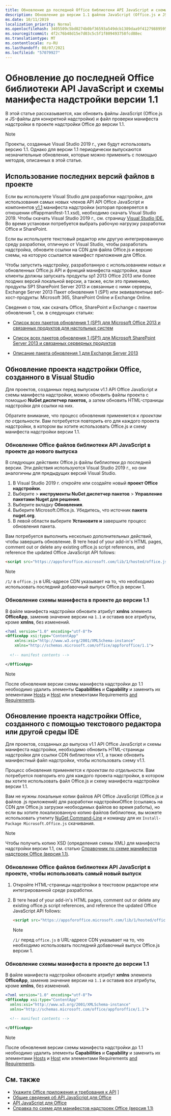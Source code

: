 ```yaml
---
title: Обновление до последней Office библиотеки API JavaScript и схемы манифеста надстройки версии 1.1
description: Обновление до версии 1.1 файлов JavaScript (Office.js и JS-файлов приложения) и файла проверки манифеста надстройки в проекте надстройки Office.
ms.date: 10/11/2019
localization_priority: Normal
ms.openlocfilehash: 3405509c5bd0274b0bf36593a549dcb1389daa9f412798895958c6210869781e
ms.sourcegitcommit: 4f2c76b48d15e7d03c5c5f1f809493758fcd88ec
ms.translationtype: MT
ms.contentlocale: ru-RU
ms.lasthandoff: 08/07/2021
ms.locfileid: "57079927"
---
```

# <a name="update-to-the-latest-office-javascript-api-library-and-version-11-add-in-manifest-schema"></a>Обновление до последней Office библиотеки API JavaScript и схемы манифеста надстройки версии 1.1

В этой статье рассказывается, как обновить файлы JavaScript (Office.js и JS-файлы для конкретной надстройки) и файл проверки манифеста надстройки в проекте надстройки Office до версии 1.1.

> [!NOTE]
> Проекты, созданные Visual Studio 2019 г., уже будут использовать версию 1.1. Однако для версии 1.1 периодически выпускаются незначительные обновления, которые можно применить с помощью методов, описанных в этой статье.

## <a name="use-the-most-up-to-date-project-files"></a>Использование последних версий файлов в проекте

Если вы используете Visual Studio для разработки надстройки, для использования самых новых членов API API Office JavaScript и компонентов [v1.1](../develop/add-in-manifests.md) манифеста надстройки (которая проверяется в отношении offappmanifest-1.1.xsd), необходимо скачать Visual Studio 2019. Чтобы скачать Visual Studio 2019 г., см. страницу [Visual Studio IDE.](https://visualstudio.microsoft.com/vs/) Во время установки потребуется выбрать рабочую нагрузку разработки Office и SharePoint.

Если вы используете текстовый редактор или другую интегрированную среду разработки, отличную от Visual Studio, чтобы разработать надстройка, обновите ссылки на CDN для файла Office.js и версию схемы, на которую ссылается манифест приложения для Office.

Чтобы запустить надстройку, разработанную с использованием новых и обновленных Office.js API и функций манифеста надстройки, ваши клиенты должны запускать продукты sp1 2013 Office 2013 или более поздних версий локальной версии, а также, если это применимо, продукты SP1 SharePoint Server 2013 и связанные с ними серверы, Exchange Server 2013 Пакет обновления 1 (SP1) или эквивалентные веб-хост-продукты: Microsoft 365, SharePoint Online и Exchange Online.

Сведения о том, как скачать Office, SharePoint и Exchange с пакетом обновления 1, см. в следующих статьях:

- [Список всех пакетов обновления 1 (SP1) для Microsoft Office 2013 и связанных продуктов для настольных систем](https://support.microsoft.com/kb/2850036)

- [Список всех пакетов обновления 1 (SP1) для Microsoft SharePoint Server 2013 и связанных серверных продуктов](https://support.microsoft.com/kb/2850035)

- [Описание пакета обновления 1 для Exchange Server 2013](https://support.microsoft.com/kb/2926248)


## <a name="updating-an-office-add-in-project-created-with-visual-studio"></a>Обновление проекта надстройки Office, созданного в Visual Studio

Для проектов, созданных перед выпуском v1.1 API Office JavaScript и схемы манифеста надстройки, можно обновить файлы проекта с помощью **NuGet диспетчер пакетов,** а затем обновить HTML-страницы надстройки для ссылки на них. 

Обратите внимание, что процесс обновления применяется к _проектам по отдельности_. Вам потребуется повторить его для каждого проекта надстройки, в котором вы хотите использовать Office.js и схему манифеста надстройки версии 1.1.

### <a name="update-the-office-javascript-api-library-files-in-your-project-to-the-newest-release"></a>Обновление Office файлов библиотеки API JavaScript в проекте до нового выпуска
В следующих действиях Office.js файлы библиотеки до последней версии. Эти действия используются Visual Studio 2019 г., но они аналогичны для предыдущих версий Visual Studio.

1. В Visual Studio 2019 г. откройте или создайте новый **проект Office надстройки.**
2. Выберите   >  **инструменты NuGet диспетчер пакетов**  >  **Управление пакетами Nuget для решения**.
3. Выберите вкладку **Обновления**.
4. Выберите Microsoft.Office.js. Убедитесь, что источник **пакета nuget.org**.
5. В левой области выберите **Установите и** завершите процесс обновления пакета.

Вам потребуется выполнить несколько дополнительных действий, чтобы завершить обновление. В  теге head of your add-in's HTML pages, comment out or delete any existing office.js script references, and reference the updated Office JavaScript API follows:

  ```html
  <script src="https://appsforoffice.microsoft.com/lib/1/hosted/office.js" type="text/javascript"></script>
  ```

   > [!NOTE] 
   > `/1/` в `office.js` в URL-адресе CDN указывает на то, что необходимо использовать последний добавочный выпуск Office.js версии 1.


### <a name="update-the-manifest-file-in-your-project-to-use-schema-version-11"></a>Обновление схемы манифеста в проекте до версии 1.1

В файле манифеста надстройки обновите атрибут **xmlns** элемента **OfficeApp**, заменив значение версии на `1.1` и оставив все атрибуты, кроме **xmlns**, без изменений.

```xml
<?xml version="1.0" encoding="utf-8"?>
<OfficeApp xsi:type="ContentApp"
    xmlns:xsi="http://www.w3.org/2001/XMLSchema-instance"
    xmlns="http://schemas.microsoft.com/office/appforoffice/1.1">
  
  <!-- manifest contents -->

</OfficeApp>
```

> [!NOTE]
> После обновления версии схемы манифеста надстройки до 1.1 необходимо удалить элементы **Capabilities** и **Capability** и заменить их элементами [Hosts](../reference/manifest/hosts.md) и [Host](../reference/manifest/host.md) или элементами Requirements [and Requirements](specify-office-hosts-and-api-requirements.md).

## <a name="updating-an-office-add-in-project-created-with-a-text-editor-or-other-ide"></a>Обновление проекта надстройки Office, созданного с помощью текстового редактора или другой среды IDE

Для проектов, созданных до выпуска v1.1 API Office JavaScript и схемы манифеста надстройки, необходимо обновить HTML-страницы надстройки для ссылки CDN библиотеки v1.1, а также обновить манифестный файл надстройки, чтобы использовать схему v1.1. 

Процесс обновления применяется к _проектам по отдельности_. Вам потребуется повторить его для каждого проекта надстройки, в котором вы хотите использовать файл Office.js и схему манифеста надстройки версии 1.1.

Вам не нужны локальные копии файлов API Office JavaScript (Office.js и файлов .js приложений) для разработки надстройкиOffice (ссылаясь на CDN для Office.js загрузки необходимых файлов во время работы), но если вы хотите локализованную копию файлов библиотеки, вы можете использовать утилиту [NuGet Command-Line](https://docs.nuget.org/consume/installing-nuget) и команду для их `Install-Package Microsoft.Office.js` скачивания.

> [!NOTE]
> Чтобы получить копию XSD (определения схемы XML) для манифеста надстройки версии 1.1, см. статью [Справочник по схеме манифестов надстроек Office (версия 1.1)](../develop/add-in-manifests.md).


### <a name="update-the-office-javascript-api-library-files-in-your-project-to-use-the-newest-release"></a>Обновление Office файлов библиотеки API JavaScript в проекте, чтобы использовать самый новый выпуск

1. Откройте HTML-страницы надстройки в текстовом редакторе или интегрированной среде разработки.

2. В  теге head of your add-in's HTML pages, comment out or delete any existing office.js script references, and reference the updated Office JavaScript API follows:

    ```html
    <script src="https://appsforoffice.microsoft.com/lib/1/hosted/office.js" type="text/javascript"></script>
    ```

   > [!NOTE]
   > `/1/` перед `office.js` в URL-адресе CDN указывает на то, что необходимо использовать последний добавочный выпуск Office.js версии 1.

### <a name="update-the-manifest-file-in-your-project-to-use-schema-version-11"></a>Обновление схемы манифеста в проекте до версии 1.1

В файле манифеста надстройки обновите атрибут **xmlns** элемента **OfficeApp**, заменив значение версии на `1.1` и оставив все атрибуты, кроме **xmlns**, без изменений.

```xml
<?xml version="1.0" encoding="utf-8"?>
<OfficeApp xsi:type="ContentApp"
  xmlns:xsi="http://www.w3.org/2001/XMLSchema-instance"
  xmlns="http://schemas.microsoft.com/office/appforoffice/1.1">
  
  <!-- manifest contents -->

</OfficeApp>
```

> [!NOTE]
> После обновления версии схемы манифеста надстройки до 1.1 необходимо удалить элементы **Capabilities** и **Capability** и заменить их элементами [Hosts](../reference/manifest/hosts.md) и [Host](../reference/manifest/host.md) или элементами Requirements [and Requirements](specify-office-hosts-and-api-requirements.md).

## <a name="see-also"></a>См. также

- [Укажите Office приложения и требования к API](specify-office-hosts-and-api-requirements.md) ]
- [Общие сведения об API JavaScript для Office](understanding-the-javascript-api-for-office.md)
- [API JavaScript для Office](../reference/javascript-api-for-office.md)
- [Справка по схеме для манифестов надстроек Office (версия 1.1)](../develop/add-in-manifests.md)
